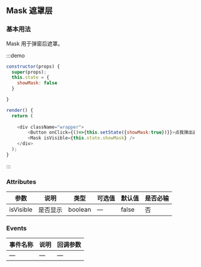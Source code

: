 ## Mask 遮罩层
### 基本用法

Mask 用于弹窗后遮罩。

:::demo 

```js
constructor(props) {
  super(props);
  this.state = {
	showMask: false
  }

}

render() {    
  return (
  	
    <div className="wrapper">
        <Button onClick={()=>{this.setState({showMask:true})}}>点我弹出遮罩层</Button>
        <Mask isVisible={this.state.showMask} />
    </div>
  );
}
```
:::

### Attributes
| 参数        | 说明          | 类型      | 可选值     | 默认值  |  是否必输 |
|------------ |-------------- |---------- |----------- |-------- | --------  |
| isVisible   | 是否显示      | boolean   | —          | false   | 否        |

### Events
| 事件名称   | 说明    | 回调参数      |
|---------- |-------- |---------- |
| — | —| — |

